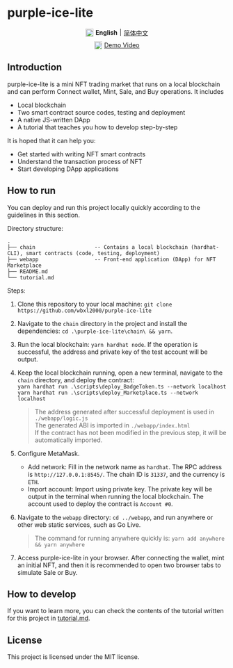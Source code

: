 # purple-ice-lite

<div style="display: flex; margin: 10px 0; justify-content: center; align-items: center">
<img style="width: 18px; margin-right: 5px;" src="https://github.com/wbxl2000/purple-ice-lite/assets/57169560/34ef79cc-dc17-4d61-a518-c1ba3cb45fae">
<b> English </b>
<span style="margin: 0 5px;"> | </span> 
<a href="https://github.com/wbxl2000/purple-ice-lite/blob/main/README.zh.md"> 简体中文</a> 
</div>

<div style="display: flex; margin: 10px 0; justify-content: center; align-items: center">
<img style="width: 18px; margin-right: 5px;" src="https://github.com/wbxl2000/purple-ice-lite/assets/57169560/e60f5613-cf19-4ad6-bca7-f70ca7f49805"> </img>
<a href="https://www.bilibili.com/video/BV1uU4y117U1/"> Demo Video</a> 
</div>

## Introduction

purple-ice-lite is a mini NFT trading market that runs on a local blockchain and can perform Connect wallet, Mint, Sale, and Buy operations. It includes

- Local blockchain
- Two smart contract source codes, testing and deployment
- A native JS-written DApp
- A tutorial that teaches you how to develop step-by-step

It is hoped that it can help you:

- Get started with writing NFT smart contracts
- Understand the transaction process of NFT
- Start developing DApp applications

## How to run

You can deploy and run this project locally quickly according to the guidelines in this section.

Directory structure:

```plain
.
├── chain                   -- Contains a local blockchain (hardhat-CLI), smart contracts (code, testing, deployment)
├── webapp                  -- Front-end application (DApp) for NFT Marketplace
├── README.md  
└── tutorial.md 
```

Steps:

1. Clone this repository to your local machine: `git clone https://github.com/wbxl2000/purple-ice-lite`
2. Navigate to the `chain` directory in the project and install the dependencies: `cd .\purple-ice-lite\chain\ && yarn`.
3. Run the local blockchain: `yarn hardhat node`. If the operation is successful, the address and private key of the test account will be output.
4. Keep the local blockchain running, open a new terminal, navigate to the `chain` directory, and deploy the contract:</br>
    `yarn hardhat run .\scripts\deploy_BadgeToken.ts --network localhost`</br>
    `yarn hardhat run .\scripts\deploy_Marketplace.ts --network localhost`</br>

    > The address generated after successful deployment is used in `./webapp/logic.js`</br>
    > The generated ABI is imported in `./webapp/index.html`</br>
    > If the contract has not been modified in the previous step, it will be automatically imported.

5. Configure MetaMask.
   - Add network: Fill in the network name as `hardhat`. The RPC address is `http://127.0.0.1:8545/`. The chain ID is `31337`, and the currency is `ETH`.
   - Import account: Import using private key. The private key will be output in the terminal when running the local blockchain. The account used to deploy the contract is `Account #0`.

6. Navigate to the `webapp` directory: `cd ../webapp`, and run anywhere or other web static services, such as Go Live.
    > The command for running anywhere quickly is: `yarn add anywhere && yarn anywhere`

7. Access purple-ice-lite in your browser. After connecting the wallet, mint an initial NFT, and then it is recommended to open two browser tabs to simulate Sale or Buy.

## How to develop

If you want to learn more, you can check the contents of the tutorial written for this project in [tutorial.md](./tutorial.md).

## License

This project is licensed under the MIT license.

